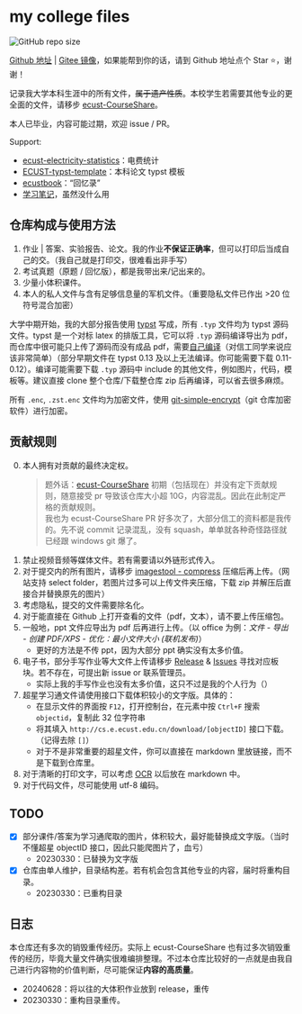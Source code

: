 # my college files

![GitHub repo size](https://img.shields.io/github/repo-size/lxl66566/my-college-files)

[Github 地址](https://github.com/lxl66566/my-college-files) | [Gitee 镜像](https://gitee.com/lxl66566/my-college-files)，如果能帮到你的话，请到 Github 地址点个 Star ⭐，谢谢！

记录我大学本科生涯中的所有文件，~~属于遗产性质~~。本校学生若需要其他专业的更全面的文件，请移步 [ecust-CourseShare](https://github.com/tianyilt/ecust-CourseShare)。

本人已毕业，内容可能过期，欢迎 issue / PR。

Support:

- [ecust-electricity-statistics](https://github.com/lxl66566/ecust-electricity-statistics)：电费统计
- [ECUST-typst-template](https://github.com/lxl66566/ECUST-typst-template)：本科论文 typst 模板
- [ecustbook](https://github.com/lxl66566/ecustbook)：“回忆录”
- [学习笔记](https://absx.pages.dev/learning/)，虽然没什么用

## 仓库构成与使用方法

1. 作业 | 答案、实验报告、论文。我的作业**不保证正确率**，但可以打印后当成自己的交。（我自己就是打印交，很难看出非手写）
2. 考试真题（原题 / 回忆版），都是我带出来/记出来的。
3. 少量小体积课件。
4. 本人的私人文件与含有足够信息量的军机文件。（重要隐私文件已作出 >20 位符号混合加密）

大学中期开始，我的大部分报告使用 [typst](https://github.com/typst/typst) 写成，所有 `.typ` 文件均为 typst 源码文件。typst 是一个对标 latex 的排版工具，它可以将 `.typ` 源码编译导出为 pdf，而仓库中很可能只上传了源码而没有成品 pdf，需要[自己编译](https://absx.pages.dev/learning/typst.html#%E5%AE%89%E8%A3%85%E4%B8%8E%E9%85%8D%E7%BD%AE)（对信工同学来说应该非常简单）（部分早期文件在 typst 0.13 及以上无法编译。你可能需要下载 0.11-0.12）。编译可能需要下载 `.typ` 源码中 include 的其他文件，例如图片，代码，模板等。建议直接 clone 整个仓库/下载整仓库 zip 后再编译，可以省去很多麻烦。

所有 `.enc`, `.zst.enc` 文件均为加密文件，使用 [git-simple-encrypt](https://github.com/lxl66566/git-simple-encrypt)（git 仓库加密软件）进行加密。

## 贡献规则

0. 本人拥有对贡献的最终决定权。
   > 题外话：[ecust-CourseShare](https://github.com/tianyilt/ecust-CourseShare) 初期（包括现在）并没有定下贡献规则，随意接受 pr 导致该仓库大小超 10G，内容混乱。因此在此制定严格的贡献规则。  
   > 我也为 ecust-CourseShare PR 好多次了，大部分信工的资料都是我传的。先不说 commit 记录混乱，没有 squash，单单就各种奇怪路径就已经跟 windows git 爆了。
1. 禁止视频音频等媒体文件。若有需要请以外链形式传入。
2. 对于提交内的所有图片，请移步 [imagestool - compress](https://imagestool.com/compress-images.html) 压缩后再上传。（网站支持 select folder，若图片过多可以上传文件夹压缩，下载 zip 并解压后直接合并替换原先的图片）
3. 考虑隐私，提交的文件需要除名化。
4. 对于能直接在 Github 上打开查看的文件（pdf，文本），请不要上传压缩包。
5. 一般地，ppt 文件应导出为 pdf 后再进行上传。（以 office 为例：_文件 - 导出 - 创建 PDF/XPS - 优化：最小文件大小 (联机发布)_）
   - 更好的方法是不传 ppt，因为大部分 ppt 确实没有太多价值。
6. 电子书，部分手写作业等大文件上传请移步 [Release](https://github.com/lxl66566/my-college-files/releases) & [Issues](https://github.com/lxl66566/my-college-files/issues) 寻找对应板块。若不存在，可提出新 issue or 联系管理员。
   - 实际上我的手写作业也没有太多价值，这只不过是我的个人行为（）
7. 超星学习通文件请使用接口下载体积较小的文字版。具体的：
   - 在显示文件的界面按 `F12`，打开控制台，在元素中按 `Ctrl+F` 搜索 `objectid`，复制此 32 位字符串
   - 将其填入 `http://cs.e.ecust.edu.cn/download/[objectID]` 接口下载。（记得去除 `[]`）
   - 对于不是非常重要的超星文件，你可以直接在 markdown 里放链接，而不是下载到仓库里。
8. 对于清晰的打印文字，可以考虑 [OCR](https://absx.pages.dev/articles/ocr.html) 以后放在 markdown 中。
9. 对于代码文件，尽可能使用 utf-8 编码。

## TODO

- [x] 部分课件/答案为学习通爬取的图片，体积较大，最好能替换成文字版。（当时不懂超星 objectID 接口，因此只能爬图片了，血亏）
  - 20230330：已替换为文字版
- [x] 仓库由单人维护，目录结构差。若有机会包含其他专业的内容，届时将重构目录。
  - 20230330：已重构目录

## 日志

本仓库还有多次的销毁重传经历。实际上 ecust-CourseShare 也有过多次销毁重传的经历，毕竟大量文件确实很难编排整理。不过本仓库比较好的一点就是由我自己进行内容物的价值判断，尽可能保证**内容的高质量**。

- 20240628：将以往的大体积作业放到 release，重传
- 20230330：重构目录重传。

